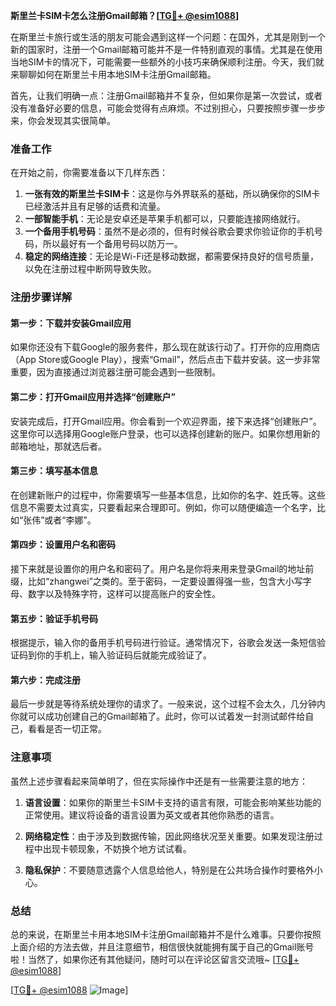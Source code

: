 **斯里兰卡SIM卡怎么注册Gmail邮箱？[[TG💪+ @esim1088](https://t.me/s/esim1088)]**

在斯里兰卡旅行或生活的朋友可能会遇到这样一个问题：在国外，尤其是刚到一个新的国家时，注册一个Gmail邮箱可能并不是一件特别直观的事情。尤其是在使用当地SIM卡的情况下，可能需要一些额外的小技巧来确保顺利注册。今天，我们就来聊聊如何在斯里兰卡用本地SIM卡注册Gmail邮箱。

首先，让我们明确一点：注册Gmail邮箱并不复杂，但如果你是第一次尝试，或者没有准备好必要的信息，可能会觉得有点麻烦。不过别担心，只要按照步骤一步步来，你会发现其实很简单。

### 准备工作

在开始之前，你需要准备以下几样东西：

1. **一张有效的斯里兰卡SIM卡**：这是你与外界联系的基础，所以确保你的SIM卡已经激活并且有足够的话费和流量。
2. **一部智能手机**：无论是安卓还是苹果手机都可以，只要能连接网络就行。
3. **一个备用手机号码**：虽然不是必须的，但有时候谷歌会要求你验证你的手机号码，所以最好有一个备用号码以防万一。
4. **稳定的网络连接**：无论是Wi-Fi还是移动数据，都需要保持良好的信号质量，以免在注册过程中断网导致失败。

### 注册步骤详解

#### 第一步：下载并安装Gmail应用

如果你还没有下载Google的服务套件，那么现在就该行动了。打开你的应用商店（App Store或Google Play），搜索“Gmail”，然后点击下载并安装。这一步非常重要，因为直接通过浏览器注册可能会遇到一些限制。

#### 第二步：打开Gmail应用并选择“创建账户”

安装完成后，打开Gmail应用。你会看到一个欢迎界面，接下来选择“创建账户”。这里你可以选择用Google账户登录，也可以选择创建新的账户。如果你想用新的邮箱地址，那就选后者。

#### 第三步：填写基本信息

在创建新账户的过程中，你需要填写一些基本信息，比如你的名字、姓氏等。这些信息不需要太过真实，只要看起来合理即可。例如，你可以随便编造一个名字，比如“张伟”或者“李娜”。

#### 第四步：设置用户名和密码

接下来就是设置你的用户名和密码了。用户名是你将来用来登录Gmail的地址前缀，比如“zhangwei”之类的。至于密码，一定要设置得强一些，包含大小写字母、数字以及特殊字符，这样可以提高账户的安全性。

#### 第五步：验证手机号码

根据提示，输入你的备用手机号码进行验证。通常情况下，谷歌会发送一条短信验证码到你的手机上，输入验证码后就能完成验证了。

#### 第六步：完成注册

最后一步就是等待系统处理你的请求了。一般来说，这个过程不会太久，几分钟内你就可以成功创建自己的Gmail邮箱了。此时，你可以试着发一封测试邮件给自己，看看是否一切正常。

### 注意事项

虽然上述步骤看起来简单明了，但在实际操作中还是有一些需要注意的地方：

1. **语言设置**：如果你的斯里兰卡SIM卡支持的语言有限，可能会影响某些功能的正常使用。建议将设备的语言设置为英文或者其他你熟悉的语言。
   
2. **网络稳定性**：由于涉及到数据传输，因此网络状况至关重要。如果发现注册过程中出现卡顿现象，不妨换个地方试试看。

3. **隐私保护**：不要随意透露个人信息给他人，特别是在公共场合操作时要格外小心。

### 总结

总的来说，在斯里兰卡用本地SIM卡注册Gmail邮箱并不是什么难事。只要你按照上面介绍的方法去做，并且注意细节，相信很快就能拥有属于自己的Gmail账号啦！当然了，如果你还有其他疑问，随时可以在评论区留言交流哦~ [[TG💪+ @esim1088](https://t.me/s/esim1088)]

[[TG💪+ @esim1088](https://t.me/s/esim1088) ![Image](https://i.postimg.cc/4NQfJmqS/Snipaste-2025-05-13-00-14-12.png)]